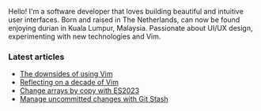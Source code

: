 Hello! I'm a software developer that loves building beautiful and intuitive user interfaces. Born and raised in The Netherlands, can now be found enjoying durian in Kuala Lumpur, Malaysia. Passionate about UI/UX design, experimenting with new technologies and Vim.



### Latest articles

- [The downsides of using Vim](https://www.hendriklammers.com/articles/the-downsides-of-using-vim)
- [Reflecting on a decade of Vim](https://www.hendriklammers.com/articles/reflecting-on-a-decade-of-vim)
- [Change arrays by copy with ES2023](https://www.hendriklammers.com/articles/change-array-by-copy-with-es2023)
- [Manage uncommitted changes with Git Stash](https://www.hendriklammers.com/articles/git-stash)

